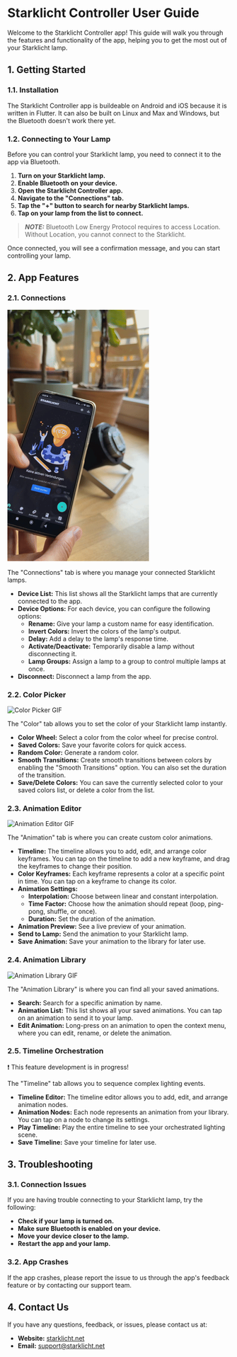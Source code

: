 # Starklicht Controller User Guide

Welcome to the Starklicht Controller app! This guide will walk you through the features and functionality of the app, helping you to get the most out of your Starklicht lamp.

## 1. Getting Started

### 1.1. Installation

The Starklicht Controller app is buildeable on Android and iOS because it is written in Flutter. It can also be built on Linux and Max and Windows, but the Bluetooth doesn't work there yet.

### 1.2. Connecting to Your Lamp

Before you can control your Starklicht lamp, you need to connect it to the app via Bluetooth.

1.  **Turn on your Starklicht lamp.**
2.  **Enable Bluetooth on your device.**
3.  **Open the Starklicht Controller app.**
4.  **Navigate to the "Connections" tab.**
5.  **Tap the "+" button to search for nearby Starklicht lamps.**
6.  **Tap on your lamp from the list to connect.**

> **_NOTE:_**  Bluetooth Low Energy Protocol requires to access Location. Without Location, you cannot connect to the Starklicht.

Once connected, you will see a confirmation message, and you can start controlling your lamp.

## 2. App Features

### 2.1. Connections

![Connection GIF](media/connection.gif)

The "Connections" tab is where you manage your connected Starklicht lamps.

*   **Device List:** This list shows all the Starklicht lamps that are currently connected to the app.
*   **Device Options:** For each device, you can configure the following options:
    *   **Rename:** Give your lamp a custom name for easy identification.
    *   **Invert Colors:** Invert the colors of the lamp's output.
    *   **Delay:** Add a delay to the lamp's response time.
    *   **Activate/Deactivate:** Temporarily disable a lamp without disconnecting it.
    *   **Lamp Groups:** Assign a lamp to a group to control multiple lamps at once.
*   **Disconnect:** Disconnect a lamp from the app.

### 2.2. Color Picker

![Color Picker GIF](media/color.gif)

The "Color" tab allows you to set the color of your Starklicht lamp instantly.

*   **Color Wheel:** Select a color from the color wheel for precise control.
*   **Saved Colors:** Save your favorite colors for quick access.
*   **Random Color:** Generate a random color.
*   **Smooth Transitions:** Create smooth transitions between colors by enabling the "Smooth Transitions" option. You can also set the duration of the transition.
*   **Save/Delete Colors:** You can save the currently selected color to your saved colors list, or delete a color from the list.

### 2.3. Animation Editor

![Animation Editor GIF](media/animation-editor.gif)

The "Animation" tab is where you can create custom color animations.

*   **Timeline:** The timeline allows you to add, edit, and arrange color keyframes. You can tap on the timeline to add a new keyframe, and drag the keyframes to change their position.
*   **Color Keyframes:** Each keyframe represents a color at a specific point in time. You can tap on a keyframe to change its color.
*   **Animation Settings:**
    *   **Interpolation:** Choose between linear and constant interpolation.
    *   **Time Factor:** Choose how the animation should repeat (loop, ping-pong, shuffle, or once).
    *   **Duration:** Set the duration of the animation.
*   **Animation Preview:** See a live preview of your animation.
*   **Send to Lamp:** Send the animation to your Starklicht lamp.
*   **Save Animation:** Save your animation to the library for later use.

### 2.4. Animation Library

![Animation Library GIF](media/animations.gif)

The "Animation Library" is where you can find all your saved animations.

*   **Search:** Search for a specific animation by name.
*   **Animation List:** This list shows all your saved animations. You can tap on an animation to send it to your lamp.
*   **Edit Animation:** Long-press on an animation to open the context menu, where you can edit, rename, or delete the animation.

### 2.5. Timeline Orchestration

❗️ This feature development is in progress!

The "Timeline" tab allows you to sequence complex lighting events.

*   **Timeline Editor:** The timeline editor allows you to add, edit, and arrange animation nodes.
*   **Animation Nodes:** Each node represents an animation from your library. You can tap on a node to change its settings.
*   **Play Timeline:** Play the entire timeline to see your orchestrated lighting scene.
*   **Save Timeline:** Save your timeline for later use.

## 3. Troubleshooting

### 3.1. Connection Issues

If you are having trouble connecting to your Starklicht lamp, try the following:

*   **Check if your lamp is turned on.**
*   **Make sure Bluetooth is enabled on your device.**
*   **Move your device closer to the lamp.**
*   **Restart the app and your lamp.**

### 3.2. App Crashes

If the app crashes, please report the issue to us through the app's feedback feature or by contacting our support team.

## 4. Contact Us

If you have any questions, feedback, or issues, please contact us at:

*   **Website:** [starklicht.net](https://starklicht.net/)
*   **Email:** support@starklicht.net